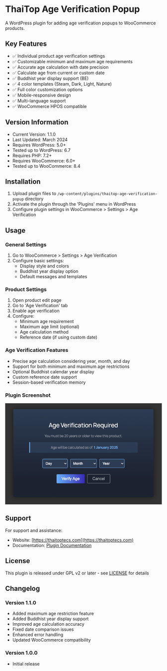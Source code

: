 # ThaiTop Age Verification Popup

A WordPress plugin for adding age verification popups to WooCommerce products.

## Key Features

- ✅ Individual product age verification settings
- ✅ Customizable minimum and maximum age requirements
- ✅ Accurate age calculation with date precision
- ✅ Calculate age from current or custom date
- ✅ Buddhist year display support (BE)
- ✅ 4 color templates (Steam, Dark, Light, Nature)
- ✅ Full color customization options
- ✅ Mobile-responsive design
- ✅ Multi-language support
- ✅ WooCommerce HPOS compatible

## Version Information

- Current Version: 1.1.0
- Last Updated: March 2024
- Requires WordPress: 5.0+
- Tested up to WordPress: 6.7
- Requires PHP: 7.2+
- Requires WooCommerce: 6.0+
- Tested up to WooCommerce: 8.4

## Installation

1. Upload plugin files to `/wp-content/plugins/thaitop-age-verification-popup` directory
2. Activate the plugin through the 'Plugins' menu in WordPress
3. Configure plugin settings in WooCommerce > Settings > Age Verification

## Usage

### General Settings
1. Go to WooCommerce > Settings > Age Verification
2. Configure basic settings:
   - Display style and colors
   - Buddhist year display option
   - Default messages and templates

### Product Settings
1. Open product edit page
2. Go to 'Age Verification' tab
3. Enable age verification
4. Configure:
   - Minimum age requirement
   - Maximum age limit (optional)
   - Age calculation method
   - Reference date (if using custom date)

### Age Verification Features
- Precise age calculation considering year, month, and day
- Support for both minimum and maximum age restrictions
- Optional Buddhist calendar year display
- Custom reference date support
- Session-based verification memory

### Plugin Screenshot
![Plugin Screenshot](assets/images/thaitop-age-verification-popup.jpg) 

## Support

For support and assistance:
- Website: [https://thaitoptecs.com](https://thaitoptecs.com)
- Documentation: [Plugin Documentation](https://thaitoptecs.com/docs/age-verification-popup)

## License

This plugin is released under GPL v2 or later - see [LICENSE](http://www.gnu.org/licenses/gpl-2.0.html) for details

## Changelog

### Version 1.1.0
- Added maximum age restriction feature
- Added Buddhist year display support
- Improved age calculation accuracy
- Fixed date comparison issues
- Enhanced error handling
- Updated WooCommerce compatibility

### Version 1.0.0
- Initial release